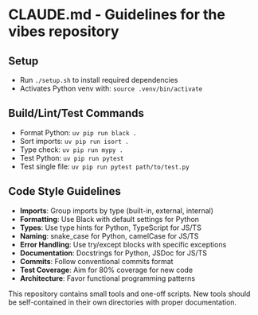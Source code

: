 # CLAUDE.md - Guidelines for the vibes repository

## Setup
- Run `./setup.sh` to install required dependencies
- Activates Python venv with: `source .venv/bin/activate`

## Build/Lint/Test Commands
- Format Python: `uv pip run black .`
- Sort imports: `uv pip run isort .`
- Type check: `uv pip run mypy .`
- Test Python: `uv pip run pytest`
- Test single file: `uv pip run pytest path/to/test.py`

## Code Style Guidelines
- **Imports**: Group imports by type (built-in, external, internal)
- **Formatting**: Use Black with default settings for Python
- **Types**: Use type hints for Python, TypeScript for JS/TS
- **Naming**: snake_case for Python, camelCase for JS/TS
- **Error Handling**: Use try/except blocks with specific exceptions
- **Documentation**: Docstrings for Python, JSDoc for JS/TS
- **Commits**: Follow conventional commits format
- **Test Coverage**: Aim for 80% coverage for new code
- **Architecture**: Favor functional programming patterns

This repository contains small tools and one-off scripts. New tools should be self-contained in their own directories with proper documentation.